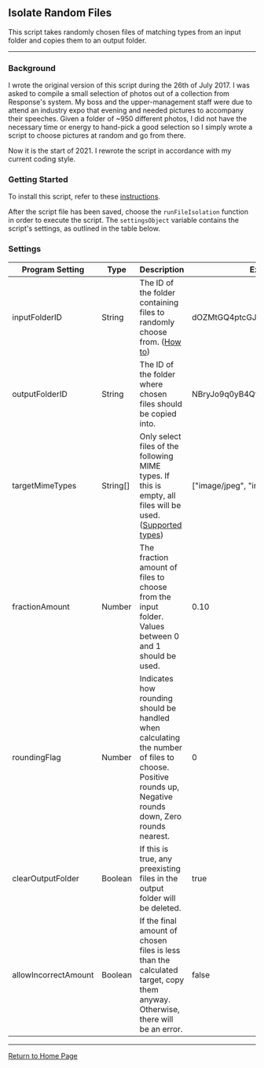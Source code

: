 
## Isolate Random Files

This script takes randomly chosen files of matching types from an input folder and copies them to an output folder.

---

### Background
I wrote the original version of this script during the 26th of July 2017. I was asked to compile a small selection of photos out of a collection from Response's system. My boss and the upper-management staff were due to attend an industry expo that evening and needed pictures to accompany their speeches. Given a folder of ~950 different photos, I did not have the necessary time or energy to hand-pick a good selection so I simply wrote a script to choose pictures at random and go from there.

Now it is the start of 2021. I rewrote the script in accordance with my current coding style.


### Getting Started
To install this script, refer to these [instructions](../install.md#script).

After the script file has been saved, choose the `runFileIsolation` function in order to execute the script. The `settingsObject` variable contains the script's settings, as outlined in the table below.


### Settings

| Program Setting      | Type     | Description                                                                                                                                             | Example                        									|
|----------------------|----------|---------------------------------------------------------------------------------------------------------------------------------------------------------|-------------------------------------------------------------------|
| inputFolderID        | String   | The ID of the folder containing files to randomly choose from. ([How to](https://ploi.io/documentation/mysql/where-do-i-get-google-drive-folder-id))                                     | dOZMtGQ4ptcGJ8O1ZkYBXEqjpDF5C7 	|
| outputFolderID       | String   | The ID of the folder where chosen files should be copied into.                                                                                          | NBryJo9q0yB4QfIywssBZ7XOrFQYy1 									|
| targetMimeTypes      | String[] | Only select files of the following MIME types. If this is empty, all files will be used. ([Supported types](https://developers.google.com/drive/api/v3/ref-export-formats))              | ["image/jpeg", "image/png"]    	|
| fractionAmount       | Number   | The fraction amount of files to choose from the input folder. Values between 0 and 1 should be used.                                                    | 0.10                           									|
| roundingFlag         | Number   | Indicates how rounding should be handled when calculating the number of files to choose. Positive rounds up, Negative rounds down, Zero rounds nearest. | 0                              									|
| clearOutputFolder    | Boolean  | If this is true, any preexisting files in the output folder will be deleted.                                                                            | true                           									|
| allowIncorrectAmount | Boolean  | If the final amount of chosen files is less than the calculated target, copy them anyway. Otherwise, there will be an error.                            | false                          									|

---

[Return to Home Page](../readme.md)